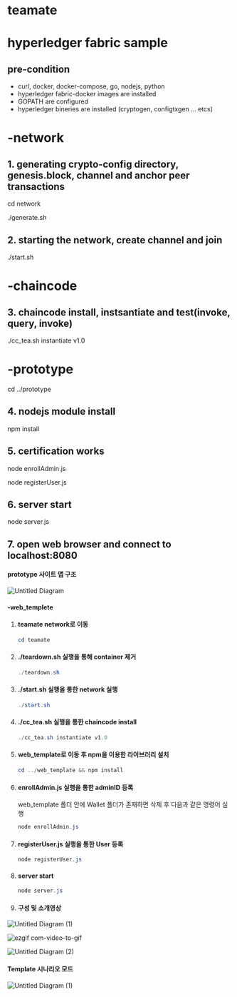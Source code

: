 # teamate

# hyperledger fabric sample 

## pre-condition

* curl, docker, docker-compose, go, nodejs, python 
* hyperledger fabric-docker images are installed
* GOPATH are configured
* hyperledger bineries are installed (cryptogen, configtxgen ... etcs)

# -network

## 1. generating crypto-config directory, genesis.block, channel and anchor peer transactions

cd network

./generate.sh

## 2. starting the network, create channel and join 

./start.sh

# -chaincode

## 3. chaincode install, instsantiate and test(invoke, query, invoke)

./cc_tea.sh instantiate v1.0

# -prototype

cd ../prototype

## 4. nodejs module install

npm install

## 5. certification works

node enrollAdmin.js

node registerUser.js

## 6. server start

node server.js

## 7. open web browser and connect to localhost:8080



#### prototype 사이트 맵 구조

![Untitled Diagram](https://user-images.githubusercontent.com/65533327/89747294-21fa8700-daf9-11ea-963d-a6c5922f3397.jpg)

#### -web_templete

1. #### teamate network로 이동

   ```powershell
   cd teamate
   ```

2. #### ./teardown.sh 실행을 통해 container 제거

   ```powershell
   ./teardown.sh
   ```

3. #### ./start.sh 실행을 통한 network 실행

   ```powershell
   ./start.sh
   ```

4. #### ./cc_tea.sh 실행을 통한 chaincode install

   ```powershell
   ./cc_tea.sh instantiate v1.0
   ```

5. #### web_template로 이동 후 npm을 이용한 라이브러리 설치

   ```powershell
   cd ../web_template && npm install
   ```

6. #### enrollAdmin.js 실행을 통한 adminID 등록

   web_template 폴더 안에 Wallet 폴더가 존재하면 삭제 후 다음과 같은 명령어 실행

   ```powershell
   node enrollAdmin.js
   ```

7. ####  registerUser.js 실행을 통한 User 등록

   ```powershell
   node registerUser.js
   ```

8. #### server start

   ```powershell
   node server.js
   ```

   

9. #### 구성 및 소개영상

![Untitled Diagram (1)](https://user-images.githubusercontent.com/65533327/89764078-bf23e280-db2e-11ea-858e-8c3b8b703f07.png)

![ezgif com-video-to-gif](https://user-images.githubusercontent.com/65533327/89764590-a8ca5680-db2f-11ea-8734-22d12b57afe2.gif)

![Untitled Diagram (2)](https://user-images.githubusercontent.com/65533327/89764181-ea0e3680-db2e-11ea-9f27-f23a53ab6de3.jpg)

#### Template 시나리오 모드

![Untitled Diagram (1)](https://user-images.githubusercontent.com/65533327/89764188-ef6b8100-db2e-11ea-8d7a-f16bf65b3d97.jpg)

